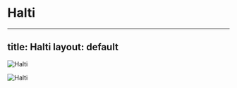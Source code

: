 
Halti
=====
---
title: Halti
layout: default
---

![Halti](https://dogsnet.com/wp-content/uploads/2020/10/what-is-a-halti-DN-long.jpg)

![Halti](https://thedoghousellc.com/wp-content/uploads/2020/08/Halti_headcollar_Red_close-up-1024x1024-1.jpg)